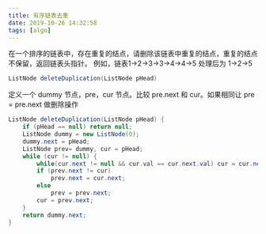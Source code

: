 ```yaml
---
title: 有序链表去重
date: 2019-10-26 14:32:58
tags: [algo]
---
```

在一个排序的链表中，存在重复的结点，请删除该链表中重复的结点，重复的结点不保留，返回链表头指针。 例如，链表1->2->3->3->4->4->5 处理后为 1->2->5

```java
ListNode deleteDuplication(ListNode pHead)
```

定义一个 dummy 节点，pre，cur 节点。比较 pre.next 和 cur。如果相同让 pre = pre.next 做删除操作

```java
ListNode deleteDuplication(ListNode pHead) {
    if (pHead == null) return null;
    ListNode dummy = new ListNode(0);
    dummy.next = pHead;
    ListNode prev= dummy, cur = pHead;
    while (cur != null) {
        while(cur.next != null && cur.val == cur.next.val) cur = cur.next;
        if (prev.next != cur)
            prev.next = cur.next;
        else
            prev = prev.next;
        cur = prev.next;
    }
    return dummy.next;
}
```
